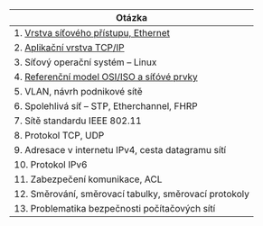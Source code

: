 | Otázka                                                        |
| ------------------------------------------------------------- |
| 1. [Vrstva síťového přístupu, Ethernet](./OPS/L1.md)          |
| 2. [Aplikační vrstva TCP/IP](./OPS/L7.md)                     |
| 3. Síťový operační systém – Linux                             |
| 4. [Referenční model OSI/ISO a síťóvé prvky](./OPS/OSIISO.md) |
| 5. VLAN, návrh podnikové sítě                                 |
| 6. Spolehlivá síť – STP, Etherchannel, FHRP                   |
| 7. Sítě standardu IEEE 802.11                                 |
| 8. Protokol TCP, UDP                                          |
| 9. Adresace v internetu IPv4, cesta datagramu sítí            |
| 10. Protokol IPv6                                             |
| 11. Zabezpečení komunikace, ACL                               |
| 12. Směrování, směrovací tabulky, směrovací protokoly         |
| 13. Problematika bezpečnosti počítačových sítí                |
